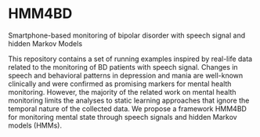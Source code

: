 # HMM4BD
Smartphone-based monitoring of bipolar disorder with speech signal and hidden Markov Models

This repository contains a set of running examples inspired by real-life data related to the monitoring of BD patients with speech signal. Changes in speech and behavioral patterns in depression and mania are well-known clinically and were confirmed as promising markers for mental health monitoring. However, the majority of the related work on mental health monitoring limits the analyses to static learning approaches that ignore the temporal nature of the collected data. We propose a framework HMM4BD for monitoring mental state through speech signals and hidden Markov models (HMMs). 
